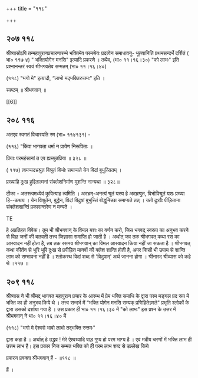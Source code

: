 +++
title = "११८"

+++


## २०७ ११८
श्रीव्यासोऽपि तन्महापुराणप्रचारणारम्भे भक्तिमेव परमश्रेयः प्रदत्वेन समाधावनु- भूतवानिति प्रथमसन्दर्भे दर्शितं ( भा० ११७ ४) " भक्तियोगेन मनसि" इत्यादि प्रकरणे । तथैव, (भा० ११।१६।३०) "को लाभः" इति प्रश्नानन्तरं स्वयं श्रीभगवतेव सम्मतम् (भा० ११।१६।४०) 

(११८) "भगो मे" इत्यादौ, “लाभो मद्भक्तिरुत्तमः" इति । 

स्पष्टम् ॥ श्रीभगवान् ॥ 

[[6]]


## २०८ ११६
अतएव स्वगतं विचारयति स्म (भा० ११४१३१) - 

(११६) "किंवा भागवता धर्मा न प्रायेण निरूपिताः । 

प्रियाः परमहंसानां त एव ह्यच्युतप्रिया ॥ ३२८ ॥ 

( ११७) त्वमप्यदभ्रश्रुत विश्रुतं विभोः समाप्यते येन विदां बुभुत्सितम् । 

प्रख्याहि दुःख हुद्दितात्मनां संक्लेशनिर्माण मुशन्ति नान्यथा ॥ ३२८॥ 

टीका - अतस्त्वमध्येवं कुवित्याह त्वमिति । अदभ्रम्-अनत्यं श्रुतं यस्य हे अदभ्रश्रुत, विभोविश्रुतं यशः प्रख्या हि--कथय । येन विश्रुतेन, बुद्धेन, विदां विदुषां बुभुस्तिं बोद्धुमिच्छा समाप्यते तत् । यतो दुःखैः पीड़िताना संक्लेशशान्तिं प्रकारान्तरेण न मन्यते । 

TE 

हे अप्रतिहत विवेक। तुम भी श्रीभगवान् के विमल यशः का वर्णन करो, जिस भगवद् स्वरूप का अनुभव करने से विज्ञ जनों की बलवती तत्त्व जिज्ञासा समाप्ति हो जाती है । अर्थात् जव तक श्रीभगवत् कथा रस का आस्वादन नहीं होता है, तब तक रसमय श्रीभगवान् का विमल आस्वादन किया नहीं जा सकता है । श्रीभगवत् कथा कीर्तन से भूरि भूरि दुःख से प्रपीड़ित मानवों की क्लेश शान्ति होती है, अपर किसी भी उपाय से शान्ति लाभ को सम्भावना नहीं है । श्लोकस्थ विदां शब्द से 'विदुषाम्' अर्थ जानना होगा । श्रीनारद श्रीव्यास को कहे थे ।११७ ॥ 


## २०९ ११८
श्रीव्यास ने भी श्रीमद् भागवत महापुराण प्रचार के आरम्भ में प्रेम भक्ति समाधि के द्वारा परम मङ्गल प्रद रूप में भक्ति का ही अनुभव किये थे । तत्त्व सन्दर्भ में “भक्ति योगेन मनसि सम्यक् प्रणिहितेऽमले" प्रभृति श्लोकों के द्वारा उसको दर्शाया गया है । उस प्रकार ही भा० ११।१६।३० में "को लाभः" इस प्रश्न के उत्तर में श्रीभगवान् ने भा० ११।१६।४० में 

(११८) "भगो मे ऐश्वरो भावो लाभो तद्भक्ति रुत्तमः" 

द्वारा कहा है । अर्थात् हे उद्धव ! मेरे ऐश्वय्यादि षाड़ गुप्य हो परम भाग्य है । एवं मदीय चरणों में भक्ति लाभ ही उत्तम लाभ है। इस प्रकार निज सम्मत भक्ति को ही परम लाभ शब्द से उल्लेख किये 

प्रकरण प्रवक्ता श्रीभगवान् हैं - ॥११८ ॥ 

हैं । 
